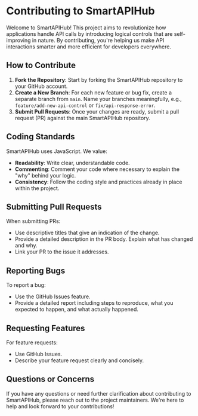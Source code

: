 # Contributing to SmartAPIHub

Welcome to SmartAPIHub! This project aims to revolutionize how applications handle API calls by introducing logical controls that are self-improving in nature. By contributing, you're helping us make API interactions smarter and more efficient for developers everywhere.

## How to Contribute

1. **Fork the Repository**: Start by forking the SmartAPIHub repository to your GitHub account.
2. **Create a New Branch**: For each new feature or bug fix, create a separate branch from `main`. Name your branches meaningfully, e.g., `feature/add-new-api-control` or `fix/api-response-error`.
3. **Submit Pull Requests**: Once your changes are ready, submit a pull request (PR) against the main SmartAPIHub repository.

## Coding Standards

SmartAPIHub uses JavaScript. We value:
- **Readability**: Write clear, understandable code.
- **Commenting**: Comment your code where necessary to explain the "why" behind your logic.
- **Consistency**: Follow the coding style and practices already in place within the project.

## Submitting Pull Requests

When submitting PRs:
- Use descriptive titles that give an indication of the change.
- Provide a detailed description in the PR body. Explain what has changed and why.
- Link your PR to the issue it addresses.

## Reporting Bugs

To report a bug:
- Use the GitHub Issues feature.
- Provide a detailed report including steps to reproduce, what you expected to happen, and what actually happened.

## Requesting Features

For feature requests:
- Use GitHub Issues.
- Describe your feature request clearly and concisely.

## Questions or Concerns

If you have any questions or need further clarification about contributing to SmartAPIHub, please reach out to the project maintainers. We're here to help and look forward to your contributions!
